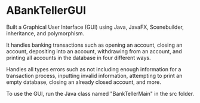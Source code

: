 # ABankTellerGUI

Built a Graphical User Interface (GUI) using Java, JavaFX, Scenebuilder, inheritance, and polymorphism.

It handles banking transactions such as opening an account, closing an account, depositing into an account, withdrawing from an account, and printing
all accounts in the database in four different ways.

Handles all types errors such as not including enough information for a transaction process, inputting invalid information, attempting to print an empty database,
closing an already closed account, and more.

To use the GUI, run the Java class named "BankTellerMain" in the src folder.
